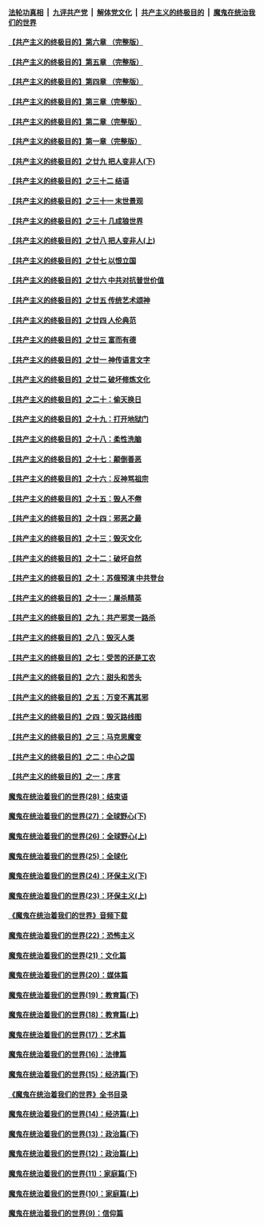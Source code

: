 ####  [法轮功真相](../../../../basic/blob/master/README.md?t=06052301) &nbsp;|&nbsp; [九评共产党](../../../../9ping.md/blob/master/README.md?t=06052301) &nbsp;|&nbsp; [解体党文化](../../../../jtdwh.md/blob/master/README.md?t=06052301)  &nbsp;|&nbsp; [共产主义的终极目的](../../../../gczydzjmd.md/blob/master/README.md?t=06052301) &nbsp;|&nbsp; [魔鬼在统治我们的世界](../../../../mgztzwmdsj.md/blob/master/README.md?t=06052301) 

#### [【共产主义的终极目的】第六章 （完整版）](../pages/nsc422/n11428913.md?t=06052301) 

#### [【共产主义的终极目的】第五章 （完整版）](../pages/nsc422/n11428912.md?t=06052301) 

#### [【共产主义的终极目的】第四章 （完整版）](../pages/nsc422/n11428907.md?t=06052301) 

#### [【共产主义的终极目的】第三章（完整版）](../pages/nsc422/n11428848.md?t=06052301) 

#### [【共产主义的终极目的】第二章（完整版）](../pages/nsc422/n11428831.md?t=06052301) 

#### [【共产主义的终极目的】第一章（完整版）](../pages/nsc422/n11417651.md?t=06052301) 

#### [【共产主义的终极目的】之廿九 把人变非人(下)](../pages/nsc422/n11344140.md?t=06052301) 

#### [【共产主义的终极目的】之三十二 结语](../pages/nsc422/n11360535.md?t=06052301) 

#### [【共产主义的终极目的】之三十一 末世景观](../pages/nsc422/n11351129.md?t=06052301) 

#### [【共产主义的终极目的】之三十 几成狼世界](../pages/nsc422/n11348280.md?t=06052301) 

#### [【共产主义的终极目的】之廿八 把人变非人(上)](../pages/nsc422/n11340492.md?t=06052301) 

#### [【共产主义的终极目的】之廿七 以恨立国](../pages/nsc422/n11336944.md?t=06052301) 

#### [【共产主义的终极目的】之廿六 中共对抗普世价值](../pages/nsc422/n11324785.md?t=06052301) 

#### [【共产主义的终极目的】之廿五 传统艺术颂神](../pages/nsc422/n11296396.md?t=06052301) 

#### [【共产主义的终极目的】之廿四 人伦典范](../pages/nsc422/n11296397.md?t=06052301) 

#### [【共产主义的终极目的】之廿三 富而有德](../pages/nsc422/n11283598.md?t=06052301) 

#### [【共产主义的终极目的】之廿一 神传语言文字](../pages/nsc422/n11263265.md?t=06052301) 

#### [【共产主义的终极目的】之廿二 破坏修炼文化](../pages/nsc422/n11245728.md?t=06052301) 

#### [【共产主义的终极目的】之二十：偷天换日](../pages/nsc422/n11238846.md?t=06052301) 

#### [【共产主义的终极目的】之十九：打开地狱门](../pages/nsc422/n11206376.md?t=06052301) 

#### [【共产主义的终极目的】之十八：柔性洗脑](../pages/nsc422/n11199994.md?t=06052301) 

#### [【共产主义的终极目的】之十七：颠倒善恶](../pages/nsc422/n11179782.md?t=06052301) 

#### [【共产主义的终极目的】之十六：反神骂祖宗](../pages/nsc422/n11166798.md?t=06052301) 

#### [【共产主义的终极目的】之十五：毁人不倦](../pages/nsc422/n11166792.md?t=06052301) 

#### [【共产主义的终极目的】之十四：邪恶之最](../pages/nsc422/n11150249.md?t=06052301) 

#### [【共产主义的终极目的】之十三：毁灭文化](../pages/nsc422/n11135227.md?t=06052301) 

#### [【共产主义的终极目的】之十二：破坏自然](../pages/nsc422/n11135214.md?t=06052301) 

#### [【共产主义的终极目的】之十：苏俄预演 中共登台](../pages/nsc422/n11118424.md?t=06052301) 

#### [【共产主义的终极目的】之十一：屠杀精英](../pages/nsc422/n11118442.md?t=06052301) 

#### [【共产主义的终极目的】之九：共产邪灵一路杀](../pages/nsc422/n11114139.md?t=06052301) 

#### [【共产主义的终极目的】之八：毁灭人类](../pages/nsc422/n11108503.md?t=06052301) 

#### [【共产主义的终极目的】之七：受苦的还是工农](../pages/nsc422/n11101809.md?t=06052301) 

#### [【共产主义的终极目的】之六：甜头和苦头](../pages/nsc422/n11096971.md?t=06052301) 

#### [【共产主义的终极目的】之五：万变不离其邪](../pages/nsc422/n11091285.md?t=06052301) 

#### [【共产主义的终极目的】之四：毁灭路线图](../pages/nsc422/n11086284.md?t=06052301) 

#### [【共产主义的终极目的】之三：马克思魔变](../pages/nsc422/n11061941.md?t=06052301) 

#### [【共产主义的终极目的】之二：中心之国](../pages/nsc422/n11047728.md?t=06052301) 

#### [【共产主义的终极目的】之一：序言](../pages/nsc422/n11086077.md?t=06052301) 

#### [魔鬼在统治着我们的世界(28)：结束语](../pages/nsc422/n10936246.md?t=06052301) 

#### [魔鬼在统治着我们的世界(27)：全球野心(下)](../pages/nsc422/n10928319.md?t=06052301) 

#### [魔鬼在统治着我们的世界(26)：全球野心(上)](../pages/nsc422/n10900318.md?t=06052301) 

#### [魔鬼在统治着我们的世界(25)：全球化](../pages/nsc422/n10788205.md?t=06052301) 

#### [魔鬼在统治着我们的世界(24)：环保主义(下)](../pages/nsc422/n10695307.md?t=06052301) 

#### [魔鬼在统治着我们的世界(23)：环保主义(上)](../pages/nsc422/n10688613.md?t=06052301) 

#### [《魔鬼在统治着我们的世界》音频下载](../pages/nsc422/n10635553.md?t=06052301) 

#### [魔鬼在统治着我们的世界(22)：恐怖主义](../pages/nsc422/n10614727.md?t=06052301) 

#### [魔鬼在统治着我们的世界(21)：文化篇](../pages/nsc422/n10597706.md?t=06052301) 

#### [魔鬼在统治着我们的世界(20)：媒体篇](../pages/nsc422/n10586579.md?t=06052301) 

#### [魔鬼在统治着我们的世界(19)：教育篇(下)](../pages/nsc422/n10564808.md?t=06052301) 

#### [魔鬼在统治着我们的世界(18)：教育篇(上)](../pages/nsc422/n10526970.md?t=06052301) 

#### [魔鬼在统治着我们的世界(17)：艺术篇](../pages/nsc422/n10499093.md?t=06052301) 

#### [魔鬼在统治着我们的世界(16)：法律篇](../pages/nsc422/n10485969.md?t=06052301) 

#### [魔鬼在统治着我们的世界(15)：经济篇(下)](../pages/nsc422/n10469975.md?t=06052301) 

#### [《魔鬼在统治着我们的世界》全书目录](../pages/nsc422/n10464261.md?t=06052301) 

#### [魔鬼在统治着我们的世界(14)：经济篇(上)](../pages/nsc422/n10457370.md?t=06052301) 

#### [魔鬼在统治着我们的世界(13)：政治篇(下)](../pages/nsc422/n10448270.md?t=06052301) 

#### [魔鬼在统治着我们的世界(12)：政治篇(上)](../pages/nsc422/n10444576.md?t=06052301) 

#### [魔鬼在统治着我们的世界(11)：家庭篇(下)](../pages/nsc422/n10440961.md?t=06052301) 

#### [魔鬼在统治着我们的世界(10)：家庭篇(上)](../pages/nsc422/n10435448.md?t=06052301) 

#### [魔鬼在统治着我们的世界(9)：信仰篇](../pages/nsc422/n10432159.md?t=06052301) 

